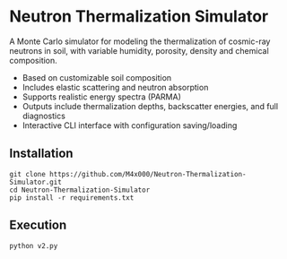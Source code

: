 # Neutron Thermalization Simulator

A Monte Carlo simulator for modeling the thermalization of cosmic-ray neutrons in soil, with variable humidity, porosity, density and chemical composition.

- Based on customizable soil composition
- Includes elastic scattering and neutron absorption
- Supports realistic energy spectra (PARMA)
- Outputs include thermalization depths, backscatter energies, and full diagnostics
- Interactive CLI interface with configuration saving/loading

## Installation
```
git clone https://github.com/M4x000/Neutron-Thermalization-Simulator.git
cd Neutron-Thermalization-Simulator
pip install -r requirements.txt
```


## Execution
```
python v2.py
```
